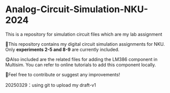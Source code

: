 # Analog-Circuit-Simulation-NKU-2024
This is a repository for simulation circuit files which are my lab assignment

🤗This repository contains my digital circuit simulation assignments for NKU. Only **experiments 2-5 and 8-9** are currently included.

😋Also included are the related files for adding the LM386 component in Multisim. You can refer to online tutorials to add this component locally.

🤩Feel free to contribute or suggest any improvements!

20250329：using git to upload my draft-v1

